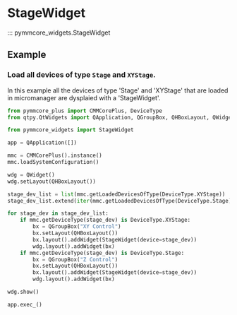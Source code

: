 # StageWidget

::: pymmcore_widgets.StageWidget

## Example

### Load all devices of type `Stage` and `XYStage`.

In this example all the devices of type 'Stage' and 'XYStage' that are loaded
in micromanager are dysplaied with a 'StageWidget'.

```python
from pymmcore_plus import CMMCorePlus, DeviceType
from qtpy.QtWidgets import QApplication, QGroupBox, QHBoxLayout, QWidget

from pymmcore_widgets import StageWidget

app = QApplication([])

mmc = CMMCorePlus().instance()
mmc.loadSystemConfiguration()

wdg = QWidget()
wdg.setLayout(QHBoxLayout())

stage_dev_list = list(mmc.getLoadedDevicesOfType(DeviceType.XYStage))
stage_dev_list.extend(iter(mmc.getLoadedDevicesOfType(DeviceType.Stage)))

for stage_dev in stage_dev_list:
    if mmc.getDeviceType(stage_dev) is DeviceType.XYStage:
        bx = QGroupBox("XY Control")
        bx.setLayout(QHBoxLayout())
        bx.layout().addWidget(StageWidget(device=stage_dev))
        wdg.layout().addWidget(bx)
    if mmc.getDeviceType(stage_dev) is DeviceType.Stage:
        bx = QGroupBox("Z Control")
        bx.setLayout(QHBoxLayout())
        bx.layout().addWidget(StageWidget(device=stage_dev))
        wdg.layout().addWidget(bx)

wdg.show()

app.exec_()
```
